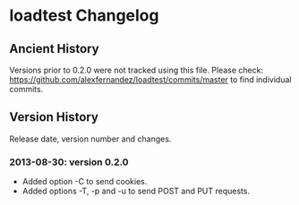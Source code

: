 
# loadtest Changelog

## Ancient History

Versions prior to 0.2.0 were not tracked using this file. Please check:
  https://github.com/alexfernandez/loadtest/commits/master
to find individual commits.

## Version History

Release date, version number and changes.

### 2013-08-30: version 0.2.0

* Added option -C to send cookies.
* Added options -T, -p and -u to send POST and PUT requests.

